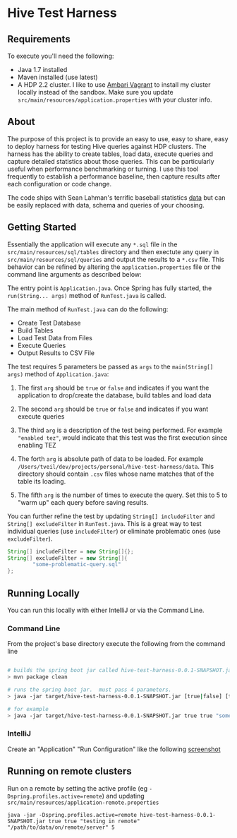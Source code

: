 # Hive Test Harness

## Requirements

To execute you'll need the following:
* Java 1.7 installed
* Maven installed (use latest)
* A HDP 2.2 cluster.  I like to use [Ambari Vagrant](https://cwiki.apache.org/confluence/display/AMBARI/Quick+Start+Guide) to install my cluster locally instead of the sandbox.  Make sure you update `src/main/resources/application.properties` with your cluster info.

## About

The purpose of this project is to provide an easy to use, easy to share, easy to deploy harness for testing Hive queries against HDP clusters.  The harness has the ability to create tables, load data, execute queries and capture detailed statistics about those queries.  This can be particularly useful when performance benchmarking or turning.  I use this tool frequently to establish a performance baseline, then capture results after each configuration or code change.

The code ships with Sean Lahman's terrific baseball statistics [data](http://www.seanlahman.com/baseball-archive/statistics/) but can be easily replaced with data, schema and queries of your choosing.

## Getting Started

Essentially the application will execute any `*.sql` file in the `src/main/resources/sql/tables` directory and then exectute any query in `src/main/resources/sql/queries` and output the results to a `*.csv` file.  This behavior can be refined by altering the `application.properties` file or the command line arguments as described below:

The entry point is `Application.java`.  Once Spring has fully started, the `run(String... args)` method of `RunTest.java` is called.

The main method of `RunTest.java` can do the following:

* Create Test Database
* Build Tables
* Load Test Data from Files
* Execute Queries
* Output Results to CSV File

The test requires 5 parameters be passed as `args` to the `main(String[] args)` method of `Application.java`:

1.  The first `arg` should be `true` or `false` and indicates if you want the application to drop/create the database, build tables and load data

1.  The second `arg` should be `true` or `false` and indicates if you want execute queries

1.  The third `arg` is a description of the test being performed.  For example `"enabled tez"`, would indicate that this test was the first execution since enabling TEZ

1.  The forth `arg` is absolute path of data to be loaded.  For example `/Users/tveil/dev/projects/personal/hive-test-harness/data`.  This directory should contain `.csv` files whose name matches that of the table its loading.

1.  The fifth `arg` is the number of times to execute the query.  Set this to 5 to "warm up" each query before saving results.

You can further refine the test by updating `String[] includeFilter` and `String[] excludeFilter` in `RunTest.java`.  This is a great way to test individual queries (use `includeFilter`) or eliminate problematic ones (use `excludeFilter`).

```java
String[] includeFilter = new String[]{};
String[] excludeFilter = new String[]{
        "some-problematic-query.sql"
};
```

## Running Locally

You can run this locally with either IntelliJ or via the Command Line.

### Command Line

From the project's base directory execute the following from the command line

```bash

# builds the spring boot jar called hive-test-harness-0.0.1-SNAPSHOT.jar
> mvn package clean

# runs the spring boot jar.  must pass 4 parameters.
> java -jar target/hive-test-harness-0.0.1-SNAPSHOT.jar [true|false] [true|false] "[test description]" "[data location]" [iterations]

# for example
> java -jar target/hive-test-harness-0.0.1-SNAPSHOT.jar true true "some test" "/some/path/to/data/locally" 5

```

### IntelliJ

Create an "Application" "Run Configuration" like the following [screenshot](https://github.com/timveil/hive-test-harness/blob/master/docs/Run_Debug_Configurations.png)


## Running on remote clusters

Run on a remote by setting the active profile (eg `-Dspring.profiles.active=remote`) and updating `src/main/resources/application-remote.properties`

```
java -jar -Dspring.profiles.active=remote hive-test-harness-0.0.1-SNAPSHOT.jar true true "testing in remote" "/path/to/data/on/remote/server" 5
```

